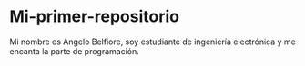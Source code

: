 # Mi-primer-repositorio
Mi nombre es Angelo Belfiore, soy estudiante de ingeniería electrónica y me encanta la parte de programación.
